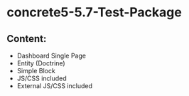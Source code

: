 # concrete5-5.7-Test-Package
## Content:

- Dashboard Single Page
- Entity (Doctrine)
- Simple Block
- JS/CSS included
- External JS/CSS included
